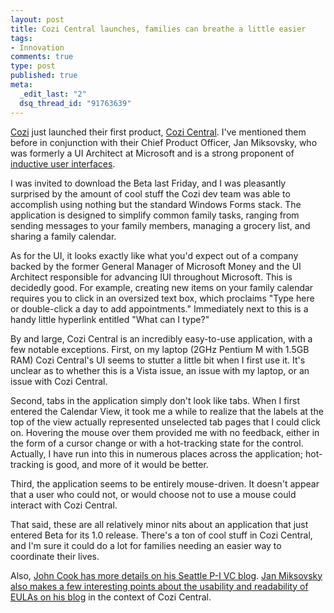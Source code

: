 ```yaml
--- 
layout: post
title: Cozi Central launches, families can breathe a little easier
tags: 
- Innovation
comments: true
type: post
published: true
meta: 
  _edit_last: "2"
  dsq_thread_id: "91763639"
---
```

<a href="http://cozi.com">Cozi</a> just launched their first product, <a href="http://www.cozi.com/products/default.aspx">Cozi Central</a>. I've mentioned them before in conjunction with their Chief Product Officer, Jan Miksovsky, who was formerly a UI Architect at Microsoft and is a strong proponent of <a href="http://www.brethorsting.com/uidesign/2006/08/creating_inductive_user_interf.html">inductive user interfaces</a>.

  I was invited to download the Beta last Friday, and I was pleasantly surprised by the amount of cool stuff the Cozi dev team was able to accomplish using nothing but the standard Windows Forms stack. The application is designed to simplify common family tasks, ranging from sending messages to your family members, managing a grocery list, and sharing a family calendar.

  As for the UI, it looks exactly like what you'd expect out of a company backed by the former General Manager of Microsoft Money and the UI Architect responsible for advancing IUI throughout Microsoft. This is decidedly good. For example, creating new items on your family calendar requires you to click in an oversized text box, which proclaims "Type here or double-click a day to add appointments." Immediately next to this is a handy little hyperlink entitled "What can I type?"

  By and large, Cozi Central is an incredibly easy-to-use application, with a few notable exceptions. First, on my laptop (2GHz Pentium M with 1.5GB RAM) Cozi Central's UI seems to stutter a little bit when I first use it. It's unclear as to whether this is a Vista issue, an issue with my laptop, or an issue with Cozi Central.

  Second, tabs in the application simply don't look like tabs. When I first entered the Calendar View, it took me a while to realize that the labels at the top of the view actually represented unselected tab pages that I could click on. Hovering the mouse over them provided me with no feedback, either in the form of a cursor change or with a hot-tracking state for the control. Actually, I have run into this in numerous places across the application; hot-tracking is good, and more of it would be better.

  Third, the application seems to be entirely mouse-driven. It doesn't appear that a user who could not, or would choose not to use a mouse could interact with Cozi Central.

  That said, these are all relatively minor nits about an application that just entered Beta for its 1.0 release. There's a ton of cool stuff in Cozi Central, and I'm sure it could do a lot for families needing an easier way to coordinate their lives.

  Also, <a href="http://blog.seattlepi.nwsource.com/venture/archives/107043.asp">John Cook has more details on his Seattle P-I VC blog</a>. <a href="http://miksovsky.blogs.com/flowstate/2006/09/improving_the_u.html">Jan Miksovsky also makes a few interesting points about the usability and readability of EULAs on his blog</a> in the context of Cozi Central.
